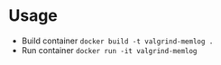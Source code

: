 # Usage
- Build container `docker build -t valgrind-memlog .`
- Run container `docker run -it valgrind-memlog`
